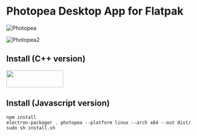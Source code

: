 # Photopea Desktop App for Flatpak
![Photopea](https://github.com/vikdevelop/photopea_app/blob/cpp/screenshots/photopea-default.png)

![Photopea2](https://github.com/vikdevelop/photopea_app/blob/cpp/screenshots/photopea2.png)

<h2>Install (C++ version)</h2>
<a href="https://flathub.org/apps/details/com.github.vikdevelop.photopea_app"><img src="https://flathub.org/assets/badges/flathub-badge-en.png" width=150 height=45></a>

<h2>Install (Javascript version)</h2>


```
npm install
electron-packager . photopea --platform linux --arch x64 --out dist/
sudo sh install.sh
```
